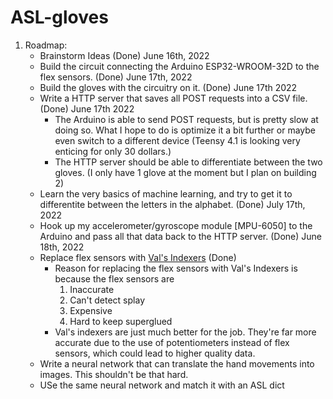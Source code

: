 # ASL-gloves

1. Roadmap:
    - Brainstorm Ideas (Done) June 16th, 2022
    - Build the circuit connecting the Arduino ESP32-WROOM-32D to the flex sensors. (Done) June 17th, 2022
    - Build the gloves with the circuitry on it. (Done) June 17th 2022
    - Write a HTTP server that saves all POST requests into a CSV file. (Done) June 17th 2022
        - The Arduino is able to send POST requests, but is pretty slow at doing so. What I hope to do is optimize it a bit further or maybe even switch to a different device (Teensy 4.1 is looking very enticing for only 30 dollars.)
        - The HTTP server should be able to differentiate between the two gloves. (I only have 1 glove at the moment but I plan on building 2)
    - Learn the very basics of machine learning, and try to get it to differentite between the letters in the alphabet. (Done) July 17th, 2022
    - Hook up my accelerometer/gyroscope module [MPU-6050] to the Arduino and pass all that data back to the HTTP server. (Done) June 18th, 2022
    - Replace flex sensors with [Val's Indexers](https://www.youtube.com/watch?v=R4z_pNbKnNo) (Done)
        - Reason for replacing the flex sensors with Val's Indexers is because the flex sensors are
            1. Inaccurate
            2. Can't detect splay
            3. Expensive
            4. Hard to keep superglued
        - Val's indexers are just much better for the job. They're far more accurate due to the use of potentiometers instead of flex sensors, which could lead to higher quality data. 
    - Write a neural network that can translate the hand movements into images. This shouldn't be that hard.
    - USe the same neural network and match it with an ASL dict
